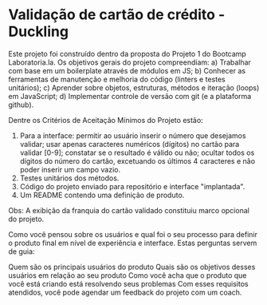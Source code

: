 # Validação de cartão de crédito - Duckling 

Este projeto foi construído dentro da proposta do Projeto 1 do Bootcamp Laboratoria.la. Os objetivos gerais do projeto compreendiam:
a) Trabalhar com base em um boilerplate através de módulos em JS;
b) Conhecer as ferramentas de manutenção e melhoria do código (linters e testes unitários);
c) Aprender sobre objetos, estruturas, métodos e iteração (loops) em JavaScript;
d) Implementar controle de versão com git (e a plataforma github).


Dentre os Critérios de Aceitação Mínimos do Projeto estão: 
1. Para a interface: permitir ao usuário inserir o número que desejamos validar; usar apenas caracteres numéricos (dígitos) no cartão para validar [0-9]; constatar se o resultado é válido ou não; ocultar todos os dígitos do número do cartão, excetuando os últimos 4 caracteres e não poder inserir um campo vazio. 
2. Testes unitários dos métodos.
3. Código do projeto enviado para repositório e interface "implantada". 
4. Um README contendo uma definição de produto.
   
Obs: A exibição da franquia do cartão validado constituiu marco opcional do projeto. 

  

Como você pensou sobre os usuários e qual foi o seu processo para definir o produto final em nível de experiência e interface. Estas perguntas servem de guia:

Quem são os principais usuários do produto
Quais são os objetivos desses usuários em relação ao seu produto
Como você acha que o produto que você está criando está resolvendo seus problemas
Com esses requisitos atendidos, você pode agendar um feedback do projeto com um coach.

